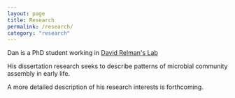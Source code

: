 ```yaml
---
layout: page
title: Research
permalink: /research/
category: "research"
---
```


Dan is a PhD student working in [David Relman's Lab](http://med.stanford.edu/relmanlab.html)

His dissertation research seeks to describe patterns of microbial community assembly in early life. 

A more detailed description of his research interests is forthcoming. 